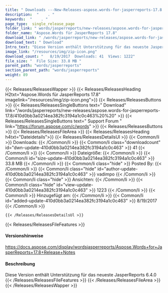 ```yaml
---
title: " Downloads ---New-Releases-aspose.words-for-jasperreports-17.8 . "
description:  "    . " 
keywords:  "    . " 
page_type:  single_release_page
folder_link: " words/jasperreports/new-releases/aspose.words-for-jasperreports-17.8/"
folder_name: "Aspose.Words für JasperReports 17.8"
download_link: " /words/jasperreports/new-releases/aspose.words-for-jasperreports-17.8/410d0bb3a0214ea382fc3194a1c0c463"
download_text: " Download"
Intro_text: "Diese Version enthält Unterstützung für das neueste JasperReports 6.4.0"
image_link: "/resources/img/zip-icon.png"
download_count: "   8/19/2017  Downloads: 41  Views: 1222"
file_size: "  File Size: 33.8 MB "
parent_path: "words/jasperreports"
section_parent_path: "words/jasperreports"
weight: 89
---
```


{{< Releases/ReleasesWapper >}}
  {{< Releases/ReleasesHeading H2txt="Aspose.Words für JasperReports 17.8" imagelink="/resources/img/zip-icon.png">}}
  {{< Releases/ReleasesButtons >}}
    {{< Releases/ReleasesSingleButtons text=" Download" link="/words/jasperreports/new-releases/aspose.words-for-jasperreports-17.8/410d0bb3a0214ea382fc3194a1c0c463%20%20" >}}
    {{< Releases/ReleasesSingleButtons text=" Support Forum " link="https://forum.aspose.com/c/words" >}}
  {{< Releases/ReleasesButtons >}}
  {{< Releases/ReleasesFileArea >}}
    {{< Releases/ReleasesHeading h4txt="Dateidetails">}}
    {{< Releases/ReleasesDetailsUl >}}
            {{< Common/li >}} Downloads: {{< /Common/li >}}
      {{< Common/li class="downloadcount" id="dwn-update-410d0bb3a0214ea382fc3194a1c0c463" >}} 41 {{< /Common/li >}}
      {{< Common/li >}} Dateigröße: {{< /Common/li >}}
      {{< Common/li id="size-update-410d0bb3a0214ea382fc3194a1c0c463" >}} 33.8 MB {{< /Common/li >}} 
      {{< Common/li  class="hide" >}} Posted By: {{< /Common/li >}} 
      {{< Common/li class="hide" id="author-update-410d0bb3a0214ea382fc3194a1c0c463" >}} vadimpo {{< /Common/li >}}
      {{< Common/li class="hide" >}} Ansichten: {{< /Common/li >}}
      {{< Common/li class="hide" id="view-update-410d0bb3a0214ea382fc3194a1c0c463" >}} 1223 {{< /Common/li >}}
      {{< Common/li >}} Hinzugefügt am: {{< /Common/li >}}
      {{< Common/li id="added-update-410d0bb3a0214ea382fc3194a1c0c463" >}} 8/19/2017 {{< /Common/li >}} 

    {{< /Releases/ReleasesDetailsUl >}}

  {{< Releases/ReleasesFileFeatures >}}
      <h4>Versionshinweise</h4><div> <a href="https://docs.aspose.com/display/wordsjasperreports/Aspose.Words+for+JasperReports+17.8+Release+Notes">https://docs.aspose.com/display/wordsjasperreports/Aspose.Words+for+JasperReports+17.8+Release+Notes</a></div><h4> Beschreibung</h4><div class="HTMLDescription"> Diese Version enthält Unterstützung für das neueste JasperReports 6.4.0</div>
  {{< /Releases/ReleasesFileFeatures >}}
 {{< /Releases/ReleasesFileArea >}}
{{< /Releases/ReleasesWapper >}}



